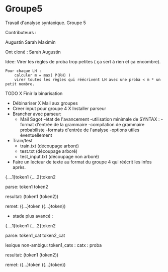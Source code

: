 Groupe5
=======

Travail d'analyse syntaxique. Groupe 5

Contributeurs :

  Augustin
  Sarah
  Maximin


Ont cloné :
  Sarah
  Augustin

Idee:
    Virer les règles de proba trop petites ( ça sert à rien et ça encombre).
    
    Pour chaque LH :
        calculer m = max( P(RH) )
        virer toutes les règles qui réécrivent LH avec une proba < m * un petit nombre.

TODO
  X Finir la binarisation
  - Débinariser
  X Mail aux groupes
  - Creer input pour groupe 4
  X Installer parseur
  - Brancher avec parseur:
    * Mail Sagot
        -état de l'avancement
        -utilisation minimale de SYNTAX : 
            -format d'entrée de la grammaire
            -compilation de grammaire probabiliste
            -formats d'entrée de l'analyse
            -options utiles éventuellement
  - Train/test
      - train.txt (découpage arboré)
      - test.txt (découpage arboré)
      - test_input.txt (découpage non arboré)
  - Faire un lecteur de texte au format du groupe 4 qui réécrit les infos après.

   {....1}token1 {....2}token2

   parse: token1 token2

   resultat: (token1 (token2))

   remet: ({...}token ({...}token))

  - stade plus avancé :
   
   {....1}token1 {....2}token2

   parse: token1_cat token2_cat

   lexique non-ambigu:
      token1_catx : catx : proba

   resultat: (token1 (token2))

   remet: ({...}token ({...}token))
